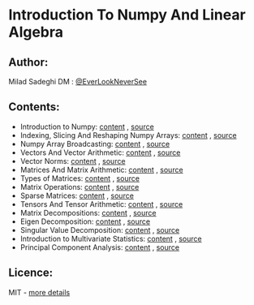 # Introduction To Numpy And Linear Algebra

## Author:
Milad Sadeghi DM : [@EverLookNeverSee](https://github.com/EverLookNeverSee)

## Contents:
* Introduction to Numpy: [content](Content%20details/Number_01.md) , [source](src/Number_01.ipynb)
* Indexing, Slicing And Reshaping Numpy Arrays: [content](Content%20details/Number_02.md) , [source](src/Number_02.ipynb)
* Numpy Array Broadcasting: [content](Content%20details/Number_03.md) , [source](src/Number_03.ipynb)
* Vectors And Vector Arithmetic: [content](Content%20details/Number_04.md) , [source](src/Number_04.ipynb)
* Vector Norms: [content](Content%20details/Number_05.md) , [source](src/Number_05.ipynb)
* Matrices And Matrix Arithmetic: [content](Content%20details/Number_06.md) , [source](src/Number_06.ipynb)
* Types of Matrices: [content](Content%20details/Number_07.md) , [source](src/Number_07.ipynb)
* Matrix Operations: [content](Content%20details/Number_08.md) , [source](src/Number_08.ipynb)
* Sparse Matrices: [content](Content%20details/Number_09.md) , [source](src/Number_09.ipynb)
* Tensors And Tensor Arithmetic: [content](Content%20details/Number_10.md) , [source](src/Number_10.ipynb)
* Matrix Decompositions: [content](Content%20details/Number_11.md) , [source](src/Number_11.ipynb)
* Eigen Decomposition: [content](Content%20details/Number_12.md) , [source](src/Number_12.ipynb)
* Singular Value Decomposition: [content](Content%20details/Number_13.md) , [source](src/Number_13.ipynb)
* Introduction to Multivariate Statistics: [content](Content%20details/Number_14.md) , [source](src/Number_14.ipynb)
* Principal Component Analysis: [content](Content%20details/Number_15.md) , [source](src/Number_15.ipynb)

## Licence:
MIT - [more details](LICENSE)
